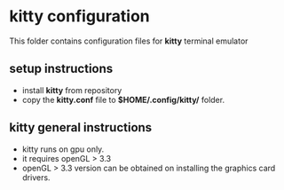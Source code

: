 # kitty configuration
This folder contains configuration files for **kitty** terminal emulator

## setup instructions
* install **kitty** from repository
* copy the **kitty.conf** file to **$HOME/.config/kitty/** folder.

## kitty general instructions
* kitty runs on gpu only.
* it requires openGL > 3.3
* openGL > 3.3 version can be obtained on installing the graphics card drivers.
